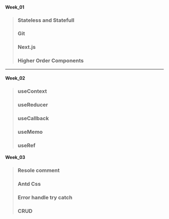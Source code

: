 #### Week_01
> ### Stateless and Statefull
> ### Git
> ### Next.js
> ### Higher Order Components

<hr />

#### Week_02
> ### useContext
> ### useReducer
> ### useCallback
> ### useMemo
> ### useRef

#### Week_03
> ### Resole comment 
> ### Antd Css
> ### Error handle  try catch 
> ### CRUD
